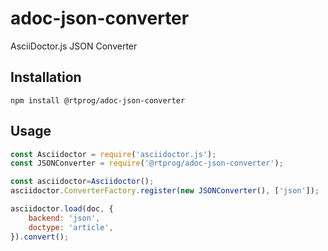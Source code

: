 # adoc-json-converter
AsciiDoctor.js JSON Converter

## Installation
```shell
npm install @rtprog/adoc-json-converter
```

## Usage
```javascript
const Asciidoctor = require('asciidoctor.js');
const JSONConverter = require('@rtprog/adoc-json-converter');

const asciidoctor=Asciidoctor();
asciidoctor.ConverterFactory.register(new JSONConverter(), ['json']);

asciidoctor.load(doc, {
    backend: 'json',
    doctype: 'article',
}).convert();
```
